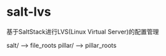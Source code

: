 salt-lvs
========

基于SaltStack进行LVS(Linux Virtual Server)的配置管理

salt/ --> file_roots
pillar/  --> pillar_roots
